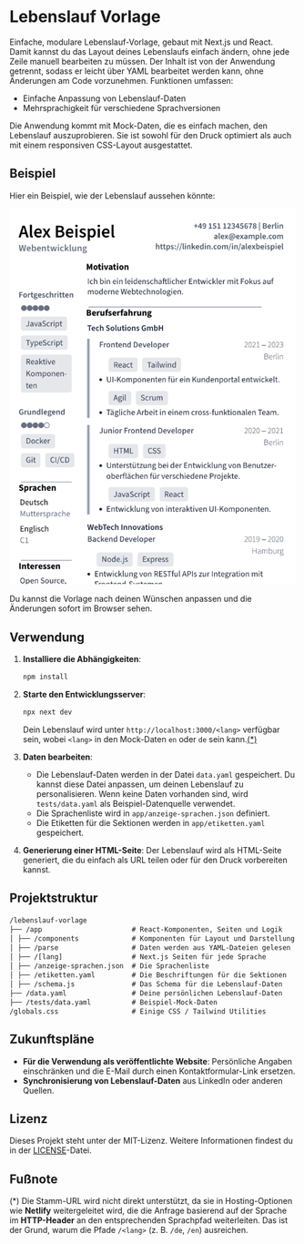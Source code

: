 # Lebenslauf Vorlage

Einfache, modulare Lebenslauf-Vorlage, gebaut mit Next.js und React. Damit kannst du das Layout deines Lebenslaufs einfach ändern, ohne jede Zeile manuell bearbeiten zu müssen. Der Inhalt ist von der Anwendung getrennt, sodass er leicht über YAML bearbeitet werden kann, ohne Änderungen am Code vorzunehmen. Funktionen umfassen:

- Einfache Anpassung von Lebenslauf-Daten
- Mehrsprachigkeit für verschiedene Sprachversionen

Die Anwendung kommt mit Mock-Daten, die es einfach machen, den Lebenslauf auszuprobieren. Sie ist sowohl für den Druck optimiert als auch mit einem responsiven CSS-Layout ausgestattet.

## Beispiel

Hier ein Beispiel, wie der Lebenslauf aussehen könnte:

![Lebenslauf Beispiel](screenshot.png)

Du kannst die Vorlage nach deinen Wünschen anpassen und die Änderungen sofort im Browser sehen.

## Verwendung

1. **Installiere die Abhängigkeiten**:

   ```bash
   npm install
   ```

2. **Starte den Entwicklungsserver**:

   ```bash
   npx next dev
   ```

   Dein Lebenslauf wird unter `http://localhost:3000/<lang>` verfügbar sein, wobei `<lang>` in den Mock-Daten `en` oder `de` sein kann.[(\*)](#fußnote)

3. **Daten bearbeiten**:

   - Die Lebenslauf-Daten werden in der Datei `data.yaml` gespeichert. Du kannst diese Datei anpassen, um deinen Lebenslauf zu personalisieren. Wenn keine Daten vorhanden sind, wird `tests/data.yaml` als Beispiel-Datenquelle verwendet.
   - Die Sprachenliste wird in `app/anzeige-sprachen.json` definiert.
   - Die Etiketten für die Sektionen werden in `app/etiketten.yaml` gespeichert.

4. **Generierung einer HTML-Seite**:
   Der Lebenslauf wird als HTML-Seite generiert, die du einfach als URL teilen oder für den Druck vorbereiten kannst.

## Projektstruktur

```
/lebenslauf-vorlage
├── /app                      # React-Komponenten, Seiten und Logik
│ ├── /components             # Komponenten für Layout und Darstellung
│ ├── /parse                  # Daten werden aus YAML-Dateien gelesen
│ ├── /[lang]                 # Next.js Seiten für jede Sprache
│ ├── /anzeige-sprachen.json  # Die Sprachenliste
│ ├── /etiketten.yaml         # Die Beschriftungen für die Sektionen
│ ├── /schema.js              # Das Schema für die Lebenslauf-Daten
├── /data.yaml                # Deine persönlichen Lebenslauf-Daten
├── /tests/data.yaml          # Beispiel-Mock-Daten
/globals.css                  # Einige CSS / Tailwind Utilities
```

## Zukunftspläne

- **Für die Verwendung als veröffentlichte Website**: Persönliche Angaben einschränken und die E-Mail durch einen Kontaktformular-Link ersetzen.
- **Synchronisierung von Lebenslauf-Daten** aus LinkedIn oder anderen Quellen.

## Lizenz

Dieses Projekt steht unter der MIT-Lizenz. Weitere Informationen findest du in der [LICENSE](LICENSE)-Datei.

## Fußnote

(\*) Die Stamm-URL wird nicht direkt unterstützt, da sie in Hosting-Optionen wie **Netlify** weitergeleitet wird, die die Anfrage basierend auf der Sprache im **HTTP-Header** an den entsprechenden Sprachpfad weiterleiten. Das ist der Grund, warum die Pfade `/<lang>` (z. B. `/de`, `/en`) ausreichen.
